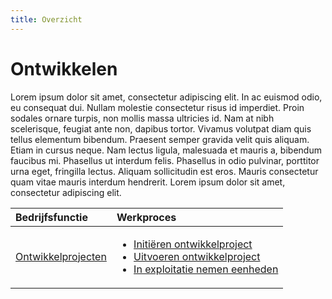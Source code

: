 ```yaml
---
title: Overzicht
---
```


# Ontwikkelen

Lorem ipsum dolor sit amet, consectetur adipiscing elit. In ac euismod odio, eu consequat dui. Nullam molestie consectetur risus id imperdiet. Proin sodales ornare turpis, non mollis massa ultricies id. Nam at nibh scelerisque, feugiat ante non, dapibus tortor. Vivamus volutpat diam quis tellus elementum bibendum. Praesent semper gravida velit quis aliquam. Etiam in cursus neque. Nam lectus ligula, malesuada et mauris a, bibendum faucibus mi. Phasellus ut interdum felis. Phasellus in odio pulvinar, porttitor urna eget, fringilla lectus. Aliquam sollicitudin est eros. Mauris consectetur quam vitae mauris interdum hendrerit. Lorem ipsum dolor sit amet, consectetur adipiscing elit.


Bedrijfsfunctie | Werkproces
:--- | :---
[Ontwikkelprojecten](ontwikkelprojecten/ontwikkelprojecten-overzicht.md) | <ul><li>[Initiëren ontwikkelproject](ontwikkelprojecten/initieren-ontwikkelproject.md)</li><li>[Uitvoeren ontwikkelproject](ontwikkelprojecten/uitvoeren-ontwikkelproject.md)</li><li>[In exploitatie nemen eenheden](ontwikkelprojecten/in-exploitatie-nemen-eenheden.md)</li></ul>